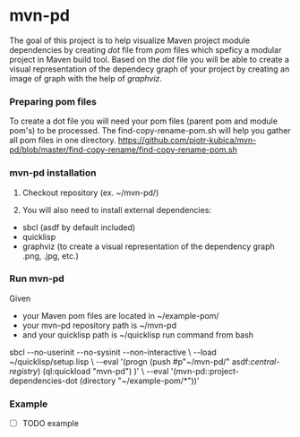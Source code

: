 # mvn-pd

The goal of this project is to help visualize Maven project module dependencies by creating _dot_ file from _pom_ files which speficy a modular project in Maven build tool. Based on the _dot_ file you will be able to create a visual representation of the dependecy graph of your project by creating an image of graph with the help of _graphviz_.

### Preparing pom files

To create a dot file you will need your pom files (parent pom and module pom's) to be processed.
The find-copy-rename-pom.sh will help you gather all pom files in one directory.
https://github.com/piotr-kubica/mvn-pd/blob/master/find-copy-rename/find-copy-rename-pom.sh

### mvn-pd installation

1. Checkout repository (ex. ~/mvn-pd/)

2. You will also need to install external dependencies:
* sbcl (asdf by default included)
* quicklisp
* graphviz (to create a visual representation of the dependency graph .png, .jpg, etc.)

### Run mvn-pd

Given 
- your Maven pom files are located in ~/example-pom/ 
- your mvn-pd repository path is ~/mvn-pd
- and your quicklisp path is ~/quicklisp
run command from bash

sbcl --no-userinit --no-sysinit --non-interactive \ 
     --load ~/quicklisp/setup.lisp \ 
     --eval '(progn (push #p"~/mvn-pd/" asdf:*central-registry*) (ql:quickload "mvn-pd") )' \ 
     --eval '(mvn-pd::project-dependencies-dot (directory "~/example-pom/*"))'
     
### Example

- [ ] TODO example

